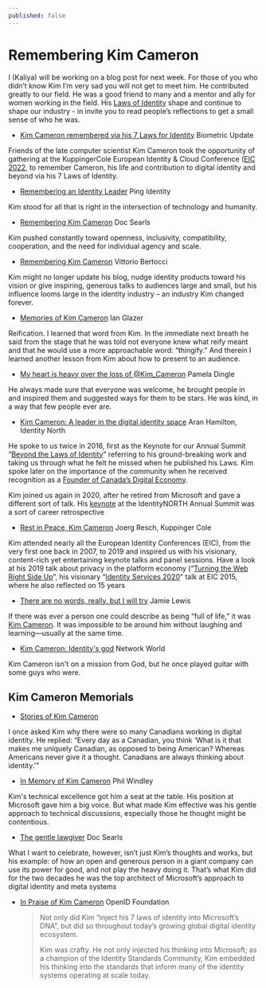 ```yaml
---
published: false
---
```

# Remembering Kim Cameron

I (Kaliya) will be working on a blog post for next week. For those of you who didn’t know Kim I’m very sad you will not get to meet him. He contributed greatly to our field. He was a good friend to many and a mentor and ally for women working in the field. His [Laws of Identity](https://www.identityblog.com/stories/2005/05/13/TheLawsOfIdentity.pdf) shape and continue to shape our industry - in invite you to read people’s reflections to get a small sense of who he was.
* [Kim Cameron remembered via his 7 Laws for Identity](https://www.biometricupdate.com/202205/kim-cameron-remembered-via-his-7-laws-for-identity) Biometric Update

Friends of the late computer scientist Kim Cameron took the opportunity of gathering at the KuppingerCole European Identity & Cloud Conference ([EIC 2022](https://www.kuppingercole.com/events/eic2022), to remember Cameron, his life and contribution to digital identity and beyond via his 7 Laws of Identity.


* [Remembering an Identity Leader](https://www.pingidentity.com/en/lp/remembering-kim-cameron.html) Ping Identity

Kim stood for all that is right in the intersection of technology and humanity.

* [Remembering Kim Cameron](https://blogs.harvard.edu/doc/2021/12/03/remembering-kim-cameron/) Doc Searls

Kim pushed constantly toward openness, inclusivity, compatibility, cooperation, and the need for individual agency and scale.

* [Remembering Kim Cameron](https://www.cloudidentity.com/blog/2022/01/11/remembering-kim-cameron/) Vittorio Bertocci

Kim might no longer update his blog, nudge identity products toward his vision or give inspiring, generous talks to audiences large and small, but his influence looms large in the identity industry – an industry Kim changed forever.

* [Memories of Kim Cameron](https://www.tuesdaynight.org/2022/01/12/memories-of-kim-cameron/) Ian Glazer

Reification. I learned that word from Kim. In the immediate next breath he said from the stage that he was told not everyone knew what reify meant and that he would use a more approachable word: “thingify.” And therein I learned another lesson from Kim about how to present to an audience.

* [My heart is heavy over the loss of @Kim_Cameron](https://twitter.com/pamelarosiedee/status/1466776672443666432) Pamela Dingle

He always made sure that everyone was welcome, he brought people in and inspired them and suggested ways for them to be stars. He was kind, in a way that few people ever are.

* [Kim Cameron: A leader in the digital identity space](https://www.identitynorth.ca/2021/12/02/kim-cameron-a-leader-in-the-digital-identity-space/) Aran Hamilton, Identity North

He spoke to us twice in 2016, first as the Keynote for our Annual Summit “[Beyond the Laws of Identity](https://www.youtube.com/watch?v=uqUXYl90XHM)” referring to his ground-breaking work and taking us through what he felt he missed when he published his Laws. Kim spoke later on the importance of the community when he received recognition as a [Founder of Canada’s Digital Economy](https://www.youtube.com/watch?v=xdlBg0Ai9aQ&feature=youtu.be).

Kim joined us again in 2020, after he retired from Microsoft and gave a different sort of talk. His [keynote](https://www.youtube.com/watch?v=nLSYCxw6I8c) at the IdentityNORTH Annual Summit was a sort of career retrospective

* [Rest in Peace, Kim Cameron](https://www.kuppingercole.com/blog/resch/rest-in-peace-kim-cameron) Joerg Resch, Kuppinger Cole

Kim attended nearly all the European Identity Conferences (EIC), from the very first one back in 2007, to 2019 and inspired us with his visionary, content-rich yet entertaining keynote talks and panel sessions. Have a look at his 2019 talk about privacy in the platform economy (“[Turning the Web Right Side Up](https://www.kuppingercole.com/watch/eic2019_14_09_cameron)”, his visionary “[Identity Services 2020](https://www.kuppingercole.com/watch/eic15_keynote_cameron)” talk at EIC 2015, where he also reflected on 15 years


* [There are no words, really, but I will try](https://www.linkedin.com/feed/update/urn:li:activity:6872285572124221440/) Jamie Lewis

If there was ever a person one could describe as being “full of life,” it was [Kim Cameron](https://www.linkedin.com/in/ACoAAAAiG7UBqRTVbfo5tvZGPKQY9pWuFZkqneY). It was impossible to be around him without laughing and learning—usually at the same time.

* [Kim Cameron: Identity's god](https://www.networkworld.com/article/2316750/kim-cameron--identity-s-god.html) Network World

Kim Cameron isn't on a mission from God, but he once played guitar with some guys who were.
## Kim Cameron Memorials
* [Stories of Kim Cameron](https://self-issued.info/?p=2218)

I once asked Kim why there were so many Canadians working in digital identity. He replied: “Every day as a Canadian, you think ‘What is it that makes me uniquely Canadian, as opposed to being American? Whereas Americans never give it a thought. Canadians are always thinking about identity.'”

* [In Memory of Kim Cameron](https://www.windley.com/archives/2021/12/in_memory_of_kim_cameron.shtml) Phil Windley

Kim's technical excellence got him a seat at the table. His position at Microsoft gave him a big voice. But what made Kim effective was his gentle approach to technical discussions, especially those he thought might be contentious.

* [​​The gentle lawgiver](https://blogs.harvard.edu/doc/2021/12/06/the-gentle-lawgiver/) Doc Searls

What I want to celebrate, however, isn’t just Kim’s thoughts and works, but his example: of how an open and generous person in a giant company can use its power for good, and not play the heavy doing it. That’s what Kim did for the two decades he was the top architect of Microsoft’s approach to digital identity and meta systems
* [In Praise of Kim Cameron](https://openid.net/2021/12/04/in-praise-of-kim-cameron/) OpenID Foundation
  > Not only did Kim “inject his 7 laws of identity into Microsoft’s DNA”, but did so throughout today’s growing global digital identity ecosystem.
  > 
  > Kim was crafty. He not only injected his thinking into Microsoft; as a champion of the Identity Standards Community, Kim embedded his thinking into the standards that inform many of the identity systems operating at scale today.
